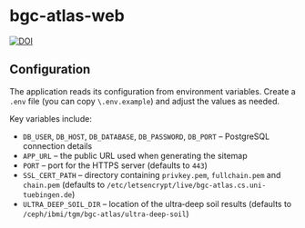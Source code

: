 # bgc-atlas-web

[![DOI](https://zenodo.org/badge/842928932.svg)](https://doi.org/10.5281/zenodo.13903805)

## Configuration

The application reads its configuration from environment variables. Create a
`.env` file (you can copy `\.env.example`) and adjust the values as needed.

Key variables include:

- `DB_USER`, `DB_HOST`, `DB_DATABASE`, `DB_PASSWORD`, `DB_PORT` – PostgreSQL
  connection details
- `APP_URL` – the public URL used when generating the sitemap
- `PORT` – port for the HTTPS server (defaults to `443`)
- `SSL_CERT_PATH` – directory containing `privkey.pem`, `fullchain.pem` and
  `chain.pem` (defaults to `/etc/letsencrypt/live/bgc-atlas.cs.uni-tuebingen.de`)
- `ULTRA_DEEP_SOIL_DIR` – location of the ultra‑deep soil results
  (defaults to `/ceph/ibmi/tgm/bgc-atlas/ultra-deep-soil`)
